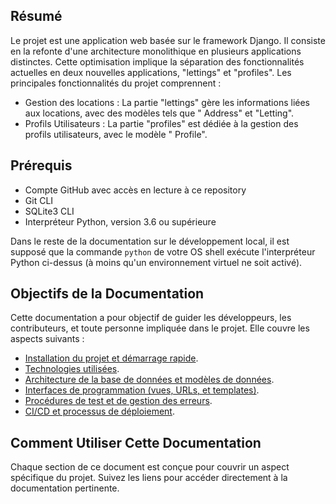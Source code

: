 ## Résumé

Le projet est une application web basée sur le framework Django. Il consiste en la refonte d'une architecture
monolithique en plusieurs applications distinctes. Cette optimisation implique la séparation des
fonctionnalités actuelles en deux nouvelles applications, "lettings" et "profiles". Les principales fonctionnalités du
projet comprennent :

- Gestion des locations : La partie "lettings" gère les informations liées aux locations, avec des modèles tels que "
  Address" et "Letting".
- Profils Utilisateurs : La partie "profiles" est dédiée à la gestion des profils utilisateurs, avec le modèle "
  Profile".

## Prérequis

- Compte GitHub avec accès en lecture à ce repository
- Git CLI
- SQLite3 CLI
- Interpréteur Python, version 3.6 ou supérieure

Dans le reste de la documentation sur le développement local, il est supposé que la commande `python` de votre OS shell
exécute l'interpréteur Python ci-dessus (à moins qu'un environnement virtuel ne soit activé).

## Objectifs de la Documentation

Cette documentation a pour objectif de guider les développeurs, les contributeurs, et toute personne impliquée dans le
projet. Elle couvre les aspects suivants :

- [Installation du projet et démarrage rapide](docs/Installation.md).
- [Technologies utilisées](docs/Technologies.md).
- [Architecture de la base de données et modèles de données](docs/StructureBaseDeDonnees.md).
- [Interfaces de programmation (vues, URLs, et templates)](docs/InterfacesDeProgrammation.md).
- [Procédures de test et de gestion des erreurs](docs/ProcedureTestEtGestionErreurs.md).
- [CI/CD et processus de déploiement](docs/CI_CD_Deploiement.md).

## Comment Utiliser Cette Documentation

Chaque section de ce document est conçue pour couvrir un aspect spécifique du projet. Suivez les liens pour accéder
directement à la documentation pertinente.